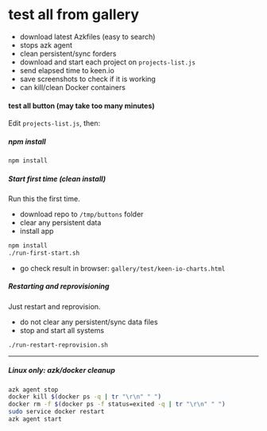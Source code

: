 # test all from gallery

- download latest Azkfiles (easy to search)
- stops azk agent
- clean persistent/sync forders
- download and start each project on `projects-list.js`
- send elapsed time to keen.io
- save screenshots to check if it is working
- can kill/clean Docker containers

#### test all button (may take too many minutes)

Edit `projects-list.js`, then:

##### npm install

```sh
npm install
```

##### Start first time (clean install)

Run this the first time.

- download repo to `/tmp/buttons` folder
- clear any persistent data
- install app

```sh
npm install
./run-first-start.sh
```

- go check result in browser: `gallery/test/keen-io-charts.html`

##### Restarting and reprovisioning

Just restart and reprovision.

- do not clear any persistent/sync data files
- stop and start all systems

```sh
./run-restart-reprovision.sh
```

------------

##### Linux only: azk/docker cleanup

```sh
azk agent stop
docker kill $(docker ps -q | tr "\r\n" " ")
docker rm -f $(docker ps -f status=exited -q | tr "\r\n" " ")
sudo service docker restart
azk agent start
```
